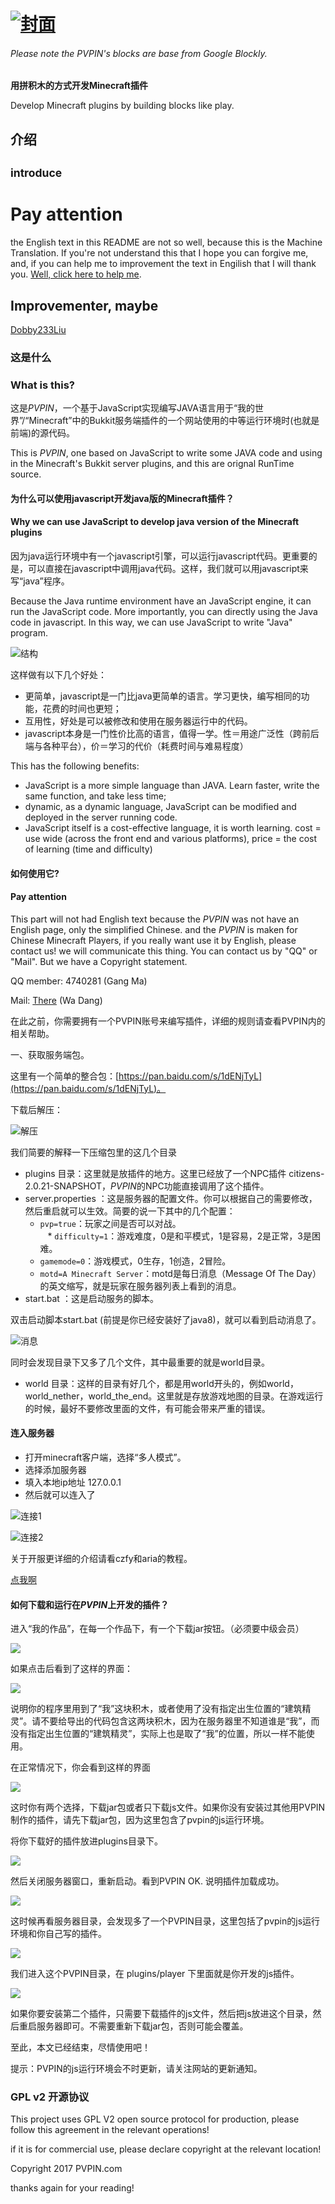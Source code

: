 # [![封面](https://dn-coding-net-production-static.qbox.me/3113aa7b-291d-402e-819e-bebbf07e5ef3.png)](http://pvpin.com/)
 
 ###### Please note the PVPIN's blocks are base from Google Blockly.
 
__用拼积木的方式开发Minecraft插件__

 Develop Minecraft plugins by building blocks like play.


## 介绍 

## <small>introduce</small>

# Pay attention 

the English text in this README are not so well, because this is the Machine Translation. If you're not understand this that I hope you can forgive me, and, if you can help me to improvement the text in Engilish that I will thank you. [Well, click here to help me](mailto:i@timewk.cn).

## Improvementer, maybe

[Dobby233Liu](/Dobby233Liu)
 
### 这是什么 
### What is this?

这是*PVPIN*，一个基于JavaScript实现编写JAVA语言用于“我的世界”/“Minecraft”中的Bukkit服务端插件的一个网站使用的中等运行环境时(也就是前端)的源代码。

This is *PVPIN*, one based on JavaScript to write some JAVA code and using in the Minecraft's Bukkit server plugins, and this are orignal RunTime source. 


#### 为什么可以使用javascript开发java版的Minecraft插件？
#### Why we can use JavaScript to develop java version of the Minecraft plugins

因为java运行环境中有一个javascript引擎，可以运行javascript代码。更重要的是，可以直接在javascript中调用java代码。这样，我们就可以用javascript来写“java”程序。

Because the Java runtime environment have an JavaScript engine, it can run the JavaScript code. More importantly, you can directly using the Java code in javascript. In this way, we can use JavaScript to write "Java" program.

![结构](https://raw.githubusercontent.com/PVPIN/pvpin_js_rt/master/images/jar_0.jpeg)

这样做有以下几个好处：

* 更简单，javascript是一门比java更简单的语言。学习更快，编写相同的功能，花费的时间也更短；
* 互用性，好处是可以被修改和使用在服务器运行中的代码。
* javascript本身是一门性价比高的语言，值得一学。性＝用途广泛性（跨前后端与各种平台），价＝学习的代价（耗费时间与难易程度）

This has the following benefits:
* JavaScript is a more simple language than JAVA. Learn faster, write the same function, and take less time;
* dynamic, as a dynamic language, JavaScript can be modified and deployed in the server running code.
* JavaScript itself is a cost-effective language, it is worth learning. cost = use wide (across the front end and various platforms), price = the cost of learning (time and difficulty)

#### 如何使用它?

#### Pay attention 

This part will not had English text because the *PVPIN* was not have an English page, only the simplified Chinese. and the *PVPIN* is maken for Chinese Minecraft Players, if you really want use it by English, please contact us! we will communicate this thing. 
You can contact us by "QQ" or "Mail". But we have a Copyright statement.

QQ member: 4740281 (Gang Ma)

Mail: [There](mailto:gangma@foxmail.com) (Wa Dang)

在此之前，你需要拥有一个PVPIN账号来编写插件，详细的规则请查看PVPIN内的相关帮助。

一、获取服务端包。

这里有一个简单的整合包：[https://pan.baidu.com/s/1dENjTyL](https://pan.baidu.com/s/1dENjTyL)。
		
		
下载后解压：

 ![解压](https://raw.githubusercontent.com/PVPIN/pvpin_js_rt/master/images/jar_1.png)

我们简要的解释一下压缩包里的这几个目录

* plugins 目录：这里就是放插件的地方。这里已经放了一个NPC插件 citizens-2.0.21-SNAPSHOT，*PVPIN*的NPC功能直接调用了这个插件。
* server.properties ：这是服务器的配置文件。你可以根据自己的需要修改，然后重启就可以生效。简要的说一下其中的几个配置：      
    * `pvp=true`：玩家之间是否可以对战。\
    * `difficulty=1`：游戏难度，0是和平模式，1是容易，2是正常，3是困难。
    * `gamemode=0`：游戏模式，0生存，1创造，2冒险。
    * `motd=A Minecraft Server`：motd是每日消息（Message Of The Day）的英文缩写，就是玩家在服务器列表上看到的消息。
* start.bat  ：这是启动服务的脚本。

双击启动脚本start.bat (前提是你已经安装好了java8)，就可以看到启动消息了。

 ![消息](https://raw.githubusercontent.com/PVPIN/pvpin_js_rt/master/images/jar_2.png)

同时会发现目录下又多了几个文件，其中最重要的就是world目录。

* world 目录：这样的目录有好几个，都是用world开头的，例如world，world_nether，world_the_end。这里就是存放游戏地图的目录。在游戏运行的时候，最好不要修改里面的文件，有可能会带来严重的错误。

#### 连入服务器

* 打开minecraft客户端，选择“多人模式”。
* 选择添加服务器
* 填入本地ip地址 127.0.0.1
* 然后就可以连入了

![连接1](https://raw.githubusercontent.com/PVPIN/pvpin_js_rt/master/images/jar_2_1.png)

![连接2](https://raw.githubusercontent.com/PVPIN/pvpin_js_rt/master/images/jar_2_2.png)

关于开服更详细的介绍请看czfy和aria的教程。 

[点我啊](http://bbs.pvpin.com/topic/217)

#### 如何下载和运行在*PVPIN*上开发的插件？

进入“我的作品”，在每一个作品下，有一个下载jar按钮。（必须要中级会员）

![](https://raw.githubusercontent.com/PVPIN/pvpin_js_rt/master/images/jar_3.png)

如果点击后看到了这样的界面：

![](https://raw.githubusercontent.com/PVPIN/pvpin_js_rt/master/images/jar_4.png)

说明你的程序里用到了“我”这块积木，或者使用了没有指定出生位置的“建筑精灵”。请不要给导出的代码包含这两块积木，因为在服务器里不知道谁是“我”，而没有指定出生位置的“建筑精灵”，实际上也是取了“我”的位置，所以一样不能使用。

在正常情况下，你会看到这样的界面

![](https://raw.githubusercontent.com/PVPIN/pvpin_js_rt/master/images/jar_5.png)

这时你有两个选择，下载jar包或者只下载js文件。如果你没有安装过其他用PVPIN制作的插件，请先下载jar包，因为这里包含了pvpin的js运行环境。

将你下载好的插件放进plugins目录下。

![](https://raw.githubusercontent.com/PVPIN/pvpin_js_rt/master/images/jar_6.png)

然后关闭服务器窗口，重新启动。看到PVPIN OK. 说明插件加载成功。

![](https://raw.githubusercontent.com/PVPIN/pvpin_js_rt/master/images/jar_7.png)

这时候再看服务器目录，会发现多了一个PVPIN目录，这里包括了pvpin的js运行环境和你自己写的插件。

![](https://raw.githubusercontent.com/PVPIN/pvpin_js_rt/master/images/jar_8.png)

我们进入这个PVPIN目录，在 plugins/player 下里面就是你开发的js插件。

![](https://raw.githubusercontent.com/PVPIN/pvpin_js_rt/master/images/jar_9.png)

如果你要安装第二个插件，只需要下载插件的js文件，然后把js放进这个目录，然后重启服务器即可。不需要重新下载jar包，否则可能会覆盖。

至此，本文已经结束，尽情使用吧！

提示：PVPIN的js运行环境会不时更新，请关注网站的更新通知。 

### GPL v2 开源协议


This project uses GPL V2 open source protocol for production, please follow this agreement in the relevant operations!

if it is for commercial use, please declare copyright at the relevant location!

Copyright 2017 PVPIN.com

thanks again for your reading!

		
